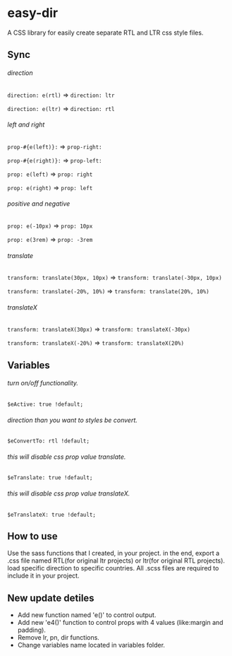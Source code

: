 # easy-dir
A CSS library for easily create separate RTL and LTR css style files.


## Sync

###### direction

``` direction: e(rtl) ``` => ``` direction: ltr ```

``` direction: e(ltr) ``` => ``` direction: rtl ```


###### left and right
``` prop-#{e(left)}: ```    => ``` prop-right: ```

``` prop-#{e(right)}: ```   => ``` prop-left: ```

``` prop: e(left) ```       => ``` prop: right ```

``` prop: e(right) ```      => ``` prop: left ```


###### positive and negative

``` prop: e(-10px) ``` => ``` prop: 10px  ```

``` prop: e(3rem) ```  => ``` prop: -3rem ```


###### translate

``` transform: translate(30px, 10px) ``` => ``` transform: translate(-30px, 10px) ```

``` transform: translate(-20%, 10%) ```  => ``` transform: translate(20%, 10%) ```


###### translateX

``` transform: translateX(30px) ``` =>  ``` transform: translateX(-30px) ```

``` transform: translateX(-20%) ``` => ``` transform: translateX(20%) ```



## Variables


###### turn on/off functionality.

``` $eActive: true !default; ```


###### direction than you want to styles be convert.

``` $eConvertTo: rtl !default; ```


###### this will disable css prop value translate.

``` $eTranslate: true !default; ```


###### this will disable css prop value translateX.

``` $eTranslateX: true !default; ```



## How to use
Use the sass functions that I created, in your project. in the end, export a .css file named RTL(for original ltr projects) or ltr(for original RTL projects). load specific direction to specific countries.
All .scss files are required to include it in your project.



## New update detiles
- Add new function named 'e()' to control output.
- Add new 'e4()' function to control props with 4 values (like:margin and padding).
- Remove lr, pn, dir functions.
- Change variables name located in variables folder.